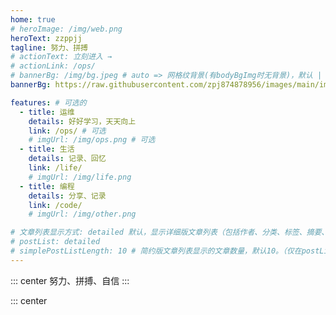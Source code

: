 ```yaml
---
home: true
# heroImage: /img/web.png
heroText: zzppjj
tagline: 努力、拼搏
# actionText: 立刻进入 →
# actionLink: /ops/
# bannerBg: /img/bg.jpeg # auto => 网格纹背景(有bodyBgImg时无背景)，默认 | none => 无 | '大图地址' | background: 自定义背景样式       提示：如发现文本颜色不适应你的背景时可以到palette.styl修改$bannerTextColor变量
bannerBg: https://raw.githubusercontent.com/zpj874878956/images/main/img/20221212zzppjj_banner.jpg # auto => 网格纹背景(有bodyBgImg时无背景)，默认 | none => 无 | '大图地址' | background: 自定义背景样式       提示：如发现文本颜色不适应你的背景时可以到palette.styl修改$bannerTextColor变量

features: # 可选的
  - title: 运维
    details: 好好学习，天天向上
    link: /ops/ # 可选
    # imgUrl: /img/ops.png # 可选
  - title: 生活
    details: 记录、回忆
    link: /life/
    # imgUrl: /img/life.png
  - title: 编程
    details: 分享、记录
    link: /code/
    # imgUrl: /img/other.png

# 文章列表显示方式: detailed 默认，显示详细版文章列表（包括作者、分类、标签、摘要、分页等）| simple => 显示简约版文章列表（仅标题和日期）| none 不显示文章列表
# postList: detailed
# simplePostListLength: 10 # 简约版文章列表显示的文章数量，默认10。（仅在postList设置为simple时生效）
---
```


::: center
努力、拼搏、自信
:::

::: center
